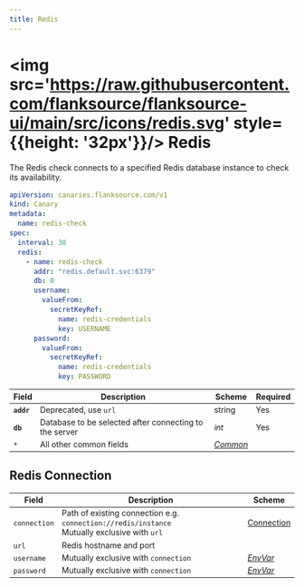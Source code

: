 ```yaml
---
title: Redis
---
```


# <img src='<https://raw.githubusercontent.com/flanksource/flanksource-ui/main/src/icons/redis.svg>' style={{height: '32px'}}/> Redis

The Redis check connects to a specified Redis database instance to check its availability.

```yaml
apiVersion: canaries.flanksource.com/v1
kind: Canary
metadata:
  name: redis-check
spec:
  interval: 30
  redis:
    - name: redis-check
      addr: "redis.default.svc:6379"
      db: 0
      username:
        valueFrom:
          secretKeyRef:
            name: redis-credentials
            key: USERNAME
      password:
        valueFrom:
          secretKeyRef:
            name: redis-credentials
            key: PASSWORD
```

| Field | Description | Scheme | Required |
| ----- | ----------- | ------ | -------- |
| **`addr`** | Deprecated, use `url` | string | Yes |
| **`db`** | Database to be selected after connecting to the server | *int* | Yes |
| `*` | All other common fields | [*Common*](common) |  |

## Redis Connection

| Field        | Description                                                  | Scheme                                            |
| ------------ | ------------------------------------------------------------ | ------------------------------------------------- |
| `connection` | Path of existing connection e.g. `connection://redis/instance` <br/>Mutually exclusive with `url` <br/><Commercial/> | [Connection](../../concepts/connections)          |
| `url`        | Redis hostname and port                                      |                                                   |
| `username`   | Mutually exclusive with `connection`                         | [*EnvVar*](../../concepts/authentication/#envvar) |
| `password`   | Mutually exclusive with `connection`                         | [*EnvVar*](../../concepts/authentication/#envvar) |
